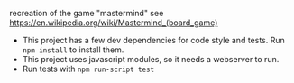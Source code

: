 recreation of the game "mastermind" see https://en.wikipedia.org/wiki/Mastermind_(board_game)

* This project has a few dev dependencies for code style and tests. Run `npm install` to install them. 
* This project uses javascript modules, so it needs a webserver to run.
* Run tests with `npm run-script test`

